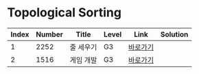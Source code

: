 # Topological Sorting

| Index | Number | Title     | Level | Link                                             | Solution |
| ----- | ------ | --------- | ----- | ------------------------------------------------ | -------- |
| 1     | 2252   | 줄 세우기 | G3    | [바로가기](https://www.acmicpc.net/problem/2252) |          |
| 2     | 1516   | 게임 개발 | G3    | [바로가기](https://www.acmicpc.net/problem/1516) |          |
